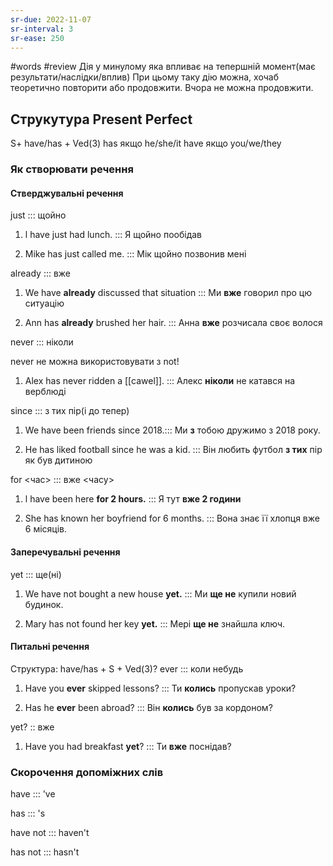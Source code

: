 ```yaml
---
sr-due: 2022-11-07
sr-interval: 3
sr-ease: 250
---
```


#words #review
Дія у минулому яка впливає на тепершній момент(має результати/наслідки/вплив)
При цьому таку дію можна, хочаб теоретично повторити або продовжити.
Вчора не можна продовжити.
## Струкутура Present Perfect
S+ have/has + Ved(3)
has якщо he/she/it
have якщо you/we/they
### Як створювати речення

#### Стверджувальні речення
just ::: щойно
<!--SR:!2022-11-07,3,250!2022-11-07,3,250-->
1. l have just had lunch. ::: Я щойно пообідав
<!--SR:!2022-11-07,3,250!2022-11-07,3,250-->
2. Mike has just called me. ::: Мік щойно позвонив мені
<!--SR:!2022-11-07,3,250!2022-11-07,3,250-->
already ::: вже
<!--SR:!2022-11-07,3,250!2022-11-07,3,250-->
1. We have **already** discussed that situation ::: Ми **вже** говорил про цю ситуацію
<!--SR:!2022-11-07,3,250!2022-11-07,3,250-->
2. Ann has **already** brushed her hair. ::: Анна **вже** розчисала своє волося
<!--SR:!2022-11-07,3,250!2022-11-07,3,250-->
never ::: ніколи
<!--SR:!2022-11-07,3,250!2022-11-07,3,250-->
never не можна використовувати з not!
1. Alex has never ridden a [[cawel]]. ::: Алекс **ніколи** не катався на верблюді
<!--SR:!2022-11-07,3,250!2022-11-07,3,250-->
since ::: з тих пір(і до тепер)
<!--SR:!2022-11-07,3,250!2022-11-07,3,250-->
1. We have been friends since 2018.::: Ми **з** тобою дружимо з 2018 року.
<!--SR:!2022-11-07,3,250!2022-11-05,1,230-->
2. He has liked football since he was a kid. ::: Він любить футбол **з тих** пір як був дитиною
<!--SR:!2022-11-07,3,250!2022-11-07,3,250-->
for <час> ::: вже <часу>
<!--SR:!2022-11-07,3,250!2022-11-07,3,250-->
1. l have been here **for 2 hours.** ::: Я тут **вже 2 години**
<!--SR:!2022-11-07,3,250!2022-11-07,3,250-->
2. She has known her boyfriend for 6 months. ::: Вона знає її хлопця вже 6 місяців.
<!--SR:!2022-11-07,3,250!2022-11-05,1,230-->
#### Заперечувальні речення
yet ::: ще(ні)
<!--SR:!2022-11-07,3,250!2022-11-07,3,250-->
1. We have not bought a new house **yet.** ::: Ми **ще не** купили новий будинок. 
<!--SR:!2022-11-07,3,250!2022-11-07,3,250-->
2. Mary has not found her key **yet.** ::: Мері **ще не** знайшла ключ.
<!--SR:!2022-11-07,3,250!2022-11-07,3,250-->
#### Питальні речення
Структура: have/has + S + Ved(3)?
ever ::: коли небудь
<!--SR:!2022-11-05,1,230!2022-11-07,3,250-->
1. Have you **ever** skipped lessons? ::: Ти **колись** пропускав уроки?
<!--SR:!2022-11-07,3,250!2022-11-07,3,250-->
2. Has he **ever** been abroad? ::: Він **колись** був за кордоном?
<!--SR:!2022-11-07,3,250!2022-11-07,3,250-->
yet? :: вже
<!--SR:!2022-11-07,3,250-->
1. Have you had breakfast **yet**? ::: Ти **вже** поснідав?
<!--SR:!2022-11-07,3,250!2022-11-07,3,250-->

### Скорочення допоміжних слів
have ::: 've
<!--SR:!2022-11-05,1,230!2022-11-07,3,250-->
has ::: 's
<!--SR:!2022-11-07,3,250!2022-11-07,3,250-->
have not ::: haven't
<!--SR:!2022-11-05,1,230!2022-11-07,3,250-->
has not ::: hasn't
<!--SR:!2022-11-05,1,230!2022-11-07,3,250-->

